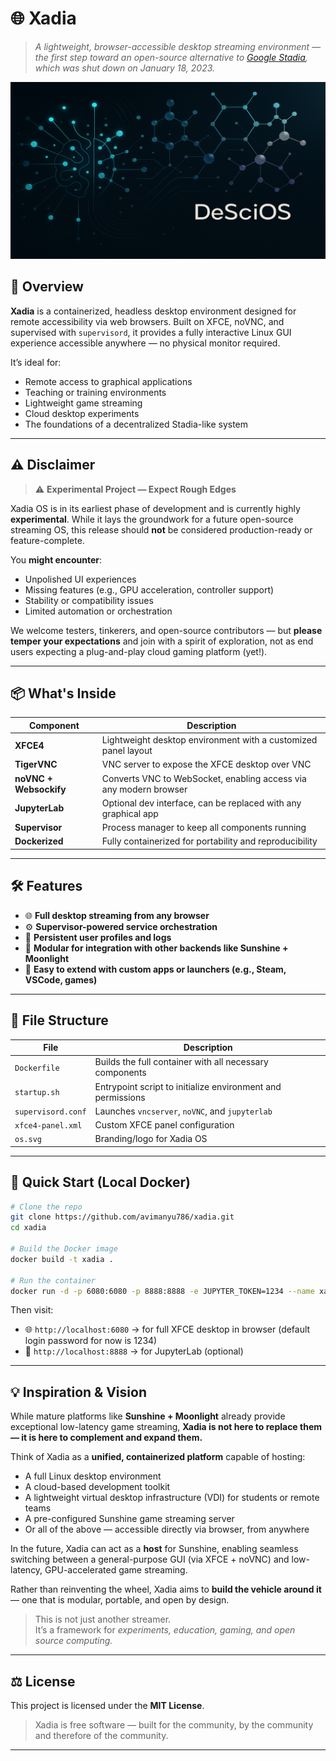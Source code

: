 # 🌐 Xadia

> *A lightweight, browser-accessible desktop streaming environment — the first step toward an open-source alternative to [Google Stadia](https://stadia.google.com/gg/), which was shut down on January 18, 2023.*

![Xadia](./os.svg)



## 🚀 Overview

**Xadia** is a containerized, headless desktop environment designed for remote accessibility via web browsers. Built on XFCE, noVNC, and supervised with `supervisord`, it provides a fully interactive Linux GUI experience accessible anywhere — no physical monitor required.

It’s ideal for:

- Remote access to graphical applications
- Teaching or training environments
- Lightweight game streaming
- Cloud desktop experiments
- The foundations of a decentralized Stadia-like system

---

## ⚠️ Disclaimer

> ⚠️ **Experimental Project — Expect Rough Edges**

Xadia OS is in its earliest phase of development and is currently highly **experimental**. While it lays the groundwork for a future open-source streaming OS, this release should **not** be considered production-ready or feature-complete.

You **might encounter**:
- Unpolished UI experiences
- Missing features (e.g., GPU acceleration, controller support)
- Stability or compatibility issues
- Limited automation or orchestration

We welcome testers, tinkerers, and open-source contributors — but **please temper your expectations** and join with a spirit of exploration, not as end users expecting a plug-and-play cloud gaming platform (yet!).

---

## 📦 What's Inside

| Component        | Description                                                      |
|------------------|------------------------------------------------------------------|
| **XFCE4**         | Lightweight desktop environment with a customized panel layout   |
| **TigerVNC**      | VNC server to expose the XFCE desktop over VNC                  |
| **noVNC + Websockify** | Converts VNC to WebSocket, enabling access via any modern browser |
| **JupyterLab**    | Optional dev interface, can be replaced with any graphical app  |
| **Supervisor**    | Process manager to keep all components running                  |
| **Dockerized**    | Fully containerized for portability and reproducibility         |

---

## 🛠️ Features

- 🌐 **Full desktop streaming from any browser**
- ⚙️ **Supervisor-powered service orchestration**
- 📁 **Persistent user profiles and logs**
- 🧠 **Modular for integration with other backends like Sunshine + Moonlight**
- 🧪 **Easy to extend with custom apps or launchers (e.g., Steam, VSCode, games)**

---

## 📁 File Structure

| File | Description |
|------|-------------|
| `Dockerfile` | Builds the full container with all necessary components |
| `startup.sh` | Entrypoint script to initialize environment and permissions |
| `supervisord.conf` | Launches `vncserver`, `noVNC`, and `jupyterlab` |
| `xfce4-panel.xml` | Custom XFCE panel configuration |
| `os.svg` | Branding/logo for Xadia OS |

---

## 🧪 Quick Start (Local Docker)

```bash
# Clone the repo
git clone https://github.com/avimanyu786/xadia.git
cd xadia

# Build the Docker image
docker build -t xadia .

# Run the container
docker run -d -p 6080:6080 -p 8888:8888 -e JUPYTER_TOKEN=1234 --name xadia-desktop xadia
```


Then visit:

- 🌐 `http://localhost:6080` → for full XFCE desktop in browser (default login password for now  is 1234) 
- 🧪 `http://localhost:8888` → for JupyterLab (optional)

---

## 💡 Inspiration & Vision

While mature platforms like **Sunshine + Moonlight** already provide exceptional low-latency game streaming, **Xadia is not here to replace them — it is here to complement and expand them.**

Think of Xadia as a **unified, containerized platform** capable of hosting:

- A full Linux desktop environment
- A cloud-based development toolkit
- A lightweight virtual desktop infrastructure (VDI) for students or remote teams
- A pre-configured Sunshine game streaming server
- Or all of the above — accessible directly via browser, from anywhere

In the future, Xadia can act as a **host** for Sunshine, enabling seamless switching between a general-purpose GUI (via XFCE + noVNC) and low-latency, GPU-accelerated game streaming.

Rather than reinventing the wheel, Xadia aims to **build the vehicle around it** — one that is modular, portable, and open by design.

> This is not just another streamer.  
> It’s a framework for *experiments, education, gaming, and open source computing.*

---

## ⚖️ License

This project is licensed under the **MIT License**.

> Xadia is free software — built for the community, by the community and therefore of the community.

---